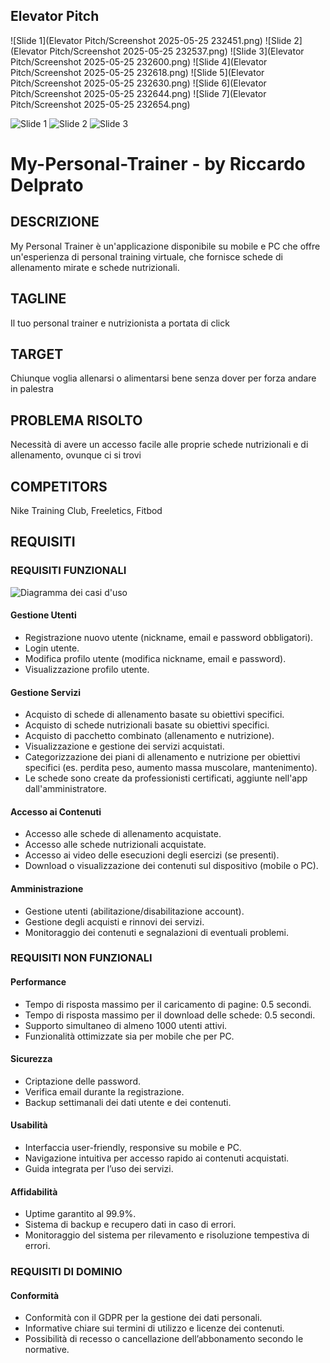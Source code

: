 ## Elevator Pitch

![Slide 1](Elevator Pitch/Screenshot 2025-05-25 232451.png)
![Slide 2](Elevator Pitch/Screenshot 2025-05-25 232537.png)
![Slide 3](Elevator Pitch/Screenshot 2025-05-25 232600.png)
![Slide 4](Elevator Pitch/Screenshot 2025-05-25 232618.png)
![Slide 5](Elevator Pitch/Screenshot 2025-05-25 232630.png)
![Slide 6](Elevator Pitch/Screenshot 2025-05-25 232644.png)
![Slide 7](Elevator Pitch/Screenshot 2025-05-25 232654.png)

![Slide 1](presentation/slide1.png)
![Slide 2](presentation/slide2.png)
![Slide 3](presentation/slide3.png)

# My-Personal-Trainer - by Riccardo Delprato
## DESCRIZIONE
My Personal Trainer è un'applicazione disponibile su mobile e PC che offre un'esperienza di personal training virtuale, che fornisce schede di allenamento mirate e schede nutrizionali.

## TAGLINE
Il tuo personal trainer e nutrizionista a portata di click

## TARGET
Chiunque voglia allenarsi o alimentarsi bene senza dover per forza andare in palestra

## PROBLEMA RISOLTO
Necessità di avere un accesso facile alle proprie schede nutrizionali e di allenamento, ovunque ci si trovi

## COMPETITORS
Nike Training Club, Freeletics, Fitbod

## REQUISITI
### REQUISITI FUNZIONALI

![Diagramma dei casi d'uso](https://yuml.me/rick/My-Personal-Trainer.svg)

#### Gestione Utenti
- Registrazione nuovo utente (nickname, email e password obbligatori).
- Login utente.
- Modifica profilo utente (modifica nickname, email e password).
- Visualizzazione profilo utente.

#### Gestione Servizi
- Acquisto di schede di allenamento basate su obiettivi specifici.
- Acquisto di schede nutrizionali basate su obiettivi specifici.
- Acquisto di pacchetto combinato (allenamento e nutrizione).
- Visualizzazione e gestione dei servizi acquistati.
- Categorizzazione dei piani di allenamento e nutrizione per obiettivi specifici (es. perdita peso, aumento massa muscolare, mantenimento).
- Le schede sono create da professionisti certificati, aggiunte nell'app dall'amministratore.

#### Accesso ai Contenuti
- Accesso alle schede di allenamento acquistate.
- Accesso alle schede nutrizionali acquistate.
- Accesso ai video delle esecuzioni degli esercizi (se presenti).
- Download o visualizzazione dei contenuti sul dispositivo (mobile o PC).

#### Amministrazione
- Gestione utenti (abilitazione/disabilitazione account).
- Gestione degli acquisti e rinnovi dei servizi.
- Monitoraggio dei contenuti e segnalazioni di eventuali problemi.

### REQUISITI NON FUNZIONALI
#### Performance
- Tempo di risposta massimo per il caricamento di pagine: 0.5 secondi.
- Tempo di risposta massimo per il download delle schede: 0.5 secondi.
- Supporto simultaneo di almeno 1000 utenti attivi.
- Funzionalità ottimizzate sia per mobile che per PC.

#### Sicurezza
- Criptazione delle password.
- Verifica email durante la registrazione.
- Backup settimanali dei dati utente e dei contenuti.

#### Usabilità
- Interfaccia user-friendly, responsive su mobile e PC.
- Navigazione intuitiva per accesso rapido ai contenuti acquistati.
- Guida integrata per l’uso dei servizi.

#### Affidabilità
- Uptime garantito al 99.9%.
- Sistema di backup e recupero dati in caso di errori.
- Monitoraggio del sistema per rilevamento e risoluzione tempestiva di errori.

### REQUISITI DI DOMINIO
#### Conformità
- Conformità con il GDPR per la gestione dei dati personali.
- Informative chiare sui termini di utilizzo e licenze dei contenuti.
- Possibilità di recesso o cancellazione dell’abbonamento secondo le normative.
